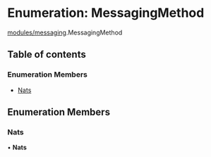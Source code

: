 # Enumeration: MessagingMethod

[modules/messaging](../modules/modules_messaging.md).MessagingMethod

## Table of contents

### Enumeration Members

- [Nats](modules_messaging.MessagingMethod.md#nats)

## Enumeration Members

### Nats

• **Nats**
